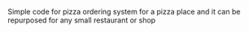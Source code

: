 Simple code for pizza ordering system for a pizza place and it can be repurposed for any small restaurant or shop

